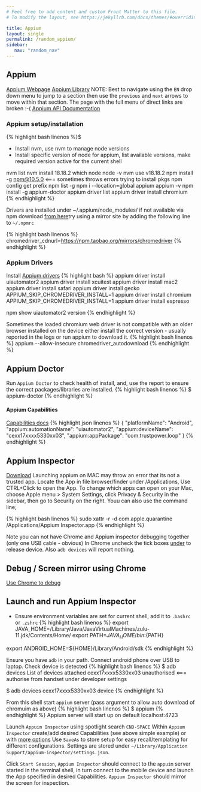 ```yaml
---
# Feel free to add content and custom Front Matter to this file.
# To modify the layout, see https://jekyllrb.com/docs/themes/#overriding-theme-defaults

title: Appium
layout: single
permalink: /random_appium/
sidebar:
   nav: "random_nav"
---
```


## Appium 
[Appium Webpage](https://appium.io/docs/en/latest)
[Appium Library](https://appium.readthedocs.io/en/latest/en/about-appium/api) NOTE: Best to navigate using the `EN` drop down menu to jump to a section then use the `previous` and `next` arrows to move within that section. The page with the full menu of direct links are broken :-( 
[Appium API Documentation](https://appium.readthedocs.io/en/latest/en/commands/elements/attributes/README)

### Appium setup/installation 

{% highlight bash linenos %}$ 

* Install nvm, use nvm to manage node versions
* Install specific version of node for appium, list available versions, make required version active for the current shell

nvm list
nvm install 18.18.2
which node
node -v
nvm use v18.18.2
npm install -g npm@10.5.0  <=== sometimes throws errors trying to install pkgs
npm config get prefix
npm list -g
npm i --location=global appium
appium -v
npm install -g appium-doctor
appium driver list
appium driver install chromium
{% endhighlight %}


Drivers are installed under ~/.appium/node_modules/
if not available via npm download [from here](https://googlechromelabs.github.io/chrome-for-testing/#stable)try using a mirror site by adding the following line to `~/.npmrc` 

{% highlight bash linenos %}
chromedriver_cdnurl=https://npm.taobao.org/mirrors/chromedriver
{% endhighlight %}

### Appium Drivers
Install [Appium drivers](https://appium.io/docs/en/2.0/quickstart/uiauto2-driver/) 
{% highlight bash %}
appium driver install uiautomator2
appium driver install xcuitest
appium driver install mac2
appium driver install safari
appium driver install gecko
APPIUM_SKIP_CHROMEDRIVER_INSTALL=1 appium driver install chromium
APPIUM_SKIP_CHROMEDRIVER_INSTALL=1 appium driver install espresso

npm show uiautomator2 version
{% endhighlight %}

Sometimes the loaded chromium web driver is not compatible with an older browser installed on the device
either install the correct version - usually reported in the logs or run appium to download it.
{% highlight bash linenos %}
appium --allow-insecure chromedriver_autodownload
{% endhighlight %}

## Appium Doctor
Run `Appium Doctor` to check health of install, and, use the report to ensure the correct packages/libraries are installed.
{% highlight bash linenos %}
$ appium-doctor
{% endhighlight %}


#### Appium Capabilities
[Capabilities docs](https://appium.io/docs/en/2.1/guides/caps/)
{% highlight json linenos %} 
{
  "platformName": "Android",
  "appium:automationName": "uiautomator2",
  "appium:deviceName": "cexx17xxxx5330xx03",
  "appium:appPackage": "com.trustpower.loop"
}
{% endhighlight %}


## Appium Inspector
[Download](https://github.com/appium/appium-inspector/releases)
Launching appium on MAC may throw an error that its not a trusted app. Locate the App in file browser/finder under /Applications, Use CTRL+Click to
open the App.  To change which apps can open on your Mac, choose Apple menu  > System Settings, click Privacy & Security  in the sidebar, 
then go to Security on the right. Youu can also use the command line;

{% highlight bash linenos %} 
sudo xattr -r -d com.apple.quarantine /Applications/Appium Inspector.app
{% endhighlight %}


Note you can not have Chrome and Appium inspector debugging together (only one USB cable - obvious)
In Chrome uncheck the tick boxes [under](chrome://inspect/devices) to release device. Also `adb devices` will report nothing.

## Debug / Screen mirror using Chrome
[Use Chrome to debug](https://developer.chrome.com/docs/devtools/remote-debugging/)


## Launch and run Appium Inspector

* Ensure environment variables are set for current shell, add it to `.bashrc` or `.zshrc`
{% highlight bash linenos %}
export JAVA_HOME=/Library/Java/JavaVirtualMachines/zulu-11.jdk/Contents/Home/
export PATH=${JAVA_HOME}/bin:${PATH}

export ANDROID_HOME=${HOME}/Library/Android/sdk
{% endhighlight %}

Ensure you have `adb` in your path. Connect android phone over USB to laptop. Check device is detected
{% highlight bash linenos %}
$ adb devices
List of devices attached
cexx17xxxx5330xx03      unauthorised      <=== authorise from handset under developer settings

$ adb devices
cexx17xxxx5330xx03      device
{% endhighlight %}

From this shell start `appium` server (pass argument to allow auto download of chromuim as above)
{% highlight bash linenos %}
$ appium 
{% endhighlight %}
Appium server will start up on default localhost:4723

Launch `Appuim Inspector` using spotlight search `CND-SPACE`
Within `Appium Inspector` create/add desired Capabilities (see above simple example) or with [more options](https://appium.io/docs/en/2.0/guides/caps/)
Use `SaveAs` to store setup for easy recall/templating for different configurations. Settings are stored under `~/Library/Application Support/appium-inspector/settings.json`.

Click `Start Session`,  `Appium Inspector` should connect to the `appuim` server started in the terminal shell, in turn connect to the mobile device and launch the App specified in desired Capabilities. `Appium Inspector` should mirror the screen for inspection.

